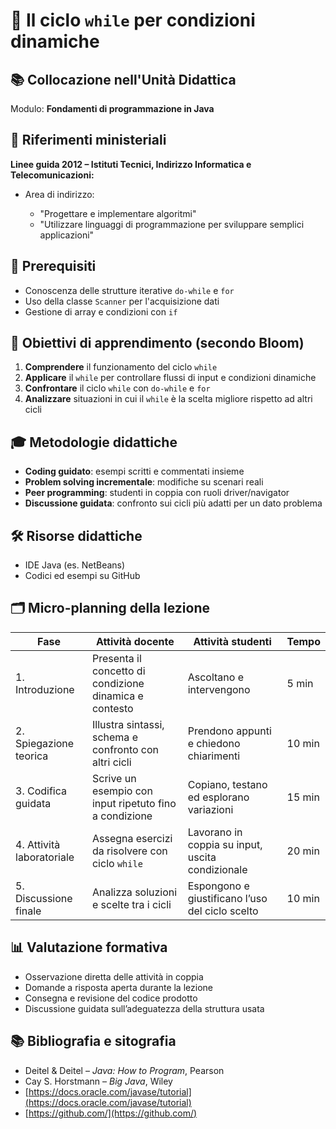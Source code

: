 # 📌 Il ciclo `while` per condizioni dinamiche

## 📚 Collocazione nell'Unità Didattica

Modulo: **Fondamenti di programmazione in Java**

## 📘 Riferimenti ministeriali

**Linee guida 2012 – Istituti Tecnici, Indirizzo Informatica e Telecomunicazioni:**

* Area di indirizzo:

  * "Progettare e implementare algoritmi"
  * "Utilizzare linguaggi di programmazione per sviluppare semplici applicazioni"

## 🧠 Prerequisiti

* Conoscenza delle strutture iterative `do-while` e `for`
* Uso della classe `Scanner` per l'acquisizione dati
* Gestione di array e condizioni con `if`

## 🎯 Obiettivi di apprendimento (secondo Bloom)

1. **Comprendere** il funzionamento del ciclo `while`
2. **Applicare** il `while` per controllare flussi di input e condizioni dinamiche
3. **Confrontare** il ciclo `while` con `do-while` e `for`
4. **Analizzare** situazioni in cui il `while` è la scelta migliore rispetto ad altri cicli

## 🎓 Metodologie didattiche

* **Coding guidato**: esempi scritti e commentati insieme
* **Problem solving incrementale**: modifiche su scenari reali
* **Peer programming**: studenti in coppia con ruoli driver/navigator
* **Discussione guidata**: confronto sui cicli più adatti per un dato problema

## 🛠️ Risorse didattiche

* IDE Java (es. NetBeans)
* Codici ed esempi su GitHub

## 🗂️ Micro-planning della lezione

| Fase                      | Attività docente                                       | Attività studenti                                | Tempo  |
| ------------------------- | ------------------------------------------------------ | ------------------------------------------------ | ------ |
| 1. Introduzione           | Presenta il concetto di condizione dinamica e contesto | Ascoltano e intervengono                         | 5 min  |
| 2. Spiegazione teorica    | Illustra sintassi, schema e confronto con altri cicli  | Prendono appunti e chiedono chiarimenti          | 10 min |
| 3. Codifica guidata       | Scrive un esempio con input ripetuto fino a condizione | Copiano, testano ed esplorano variazioni         | 15 min |
| 4. Attività laboratoriale | Assegna esercizi da risolvere con ciclo `while`        | Lavorano in coppia su input, uscita condizionale | 20 min |
| 5. Discussione finale     | Analizza soluzioni e scelte tra i cicli                | Espongono e giustificano l’uso del ciclo scelto  | 10 min |

## 📊 Valutazione formativa

* Osservazione diretta delle attività in coppia
* Domande a risposta aperta durante la lezione
* Consegna e revisione del codice prodotto
* Discussione guidata sull’adeguatezza della struttura usata

## 📚 Bibliografia e sitografia

* Deitel & Deitel – *Java: How to Program*, Pearson
* Cay S. Horstmann – *Big Java*, Wiley
* [https://docs.oracle.com/javase/tutorial](https://docs.oracle.com/javase/tutorial)
* [https://github.com/](https://github.com/)

